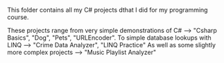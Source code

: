 This folder contains all my C# projects dthat I did for my programming course.

These projects range from very simple demonstrations of C# --> "Csharp Basics", "Dog", "Pets", "URLEncoder".
To simple database lookups with LINQ --> "Crime Data Analyzer", "LINQ Practice"
As well as some slightly more complex projects --> "Music Playlist Analyzer"
